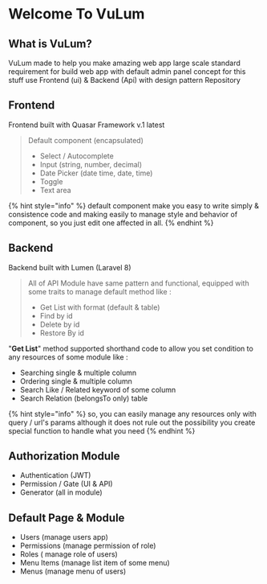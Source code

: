 
# Welcome To VuLum

## What is VuLum?

VuLum made to help you make amazing web app large scale standard requirement for build web app with default admin panel concept for this stuff use Frontend \(ui\) & Backend \(Api\) with design pattern Repository

## **Frontend**

Frontend built with Quasar Framework v.1 latest

> Default component \(encapsulated\)
>
> * Select / Autocomplete
> * Input \(string, number, decimal\)
> * Date Picker \(date time, date, time\)
> * Toggle
> * Text area



{% hint style="info" %}
default component make you easy to write simply & consistence code and making easily to manage style and behavior of component, so you just edit one affected in all.
{% endhint %}

## Backend

Backend built with Lumen \(Laravel 8\) 

> All of API Module have same pattern and functional, equipped with some traits to manage default method like :
>
> * Get List with format \(default & table\)
> * Find by id
> * Delete by id
> * Restore By id

"**Get List**" method supported shorthand code to allow you set condition to any resources of some module like :

* Searching single & multiple column
* Ordering single & multiple column
* Search Like / Related keyword of some column
* Search Relation \(belongsTo only\) table

{% hint style="info" %}
so, you can easily manage any resources only with query / url's params although it does not rule out the possibility you create special function to handle what you need
{% endhint %}

## Authorization Module

* Authentication \(JWT\)
* Permission / Gate \(UI & API\)
* Generator \(all in module\)

## Default Page & Module

* Users \(manage users app\)
* Permissions \(manage permission of role\)
* Roles \( manage role of users\)
* Menu Items \(manage list item of some menu\)
* Menus \(manage menu of users\)



